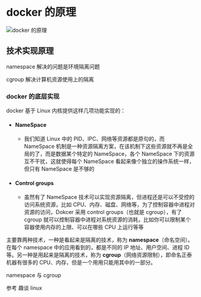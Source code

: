 # docker 的原理





![docker 的原理](https://i.loli.net/2021/09/12/POZnXMptGBL3NRr.png)





## 技术实现原理

namespace 解决的问题是环境隔离问题

cgroup 解决计算机资源使用上的隔离

### docker 的底层实现

docker 基于 Linux 内核提供这样几项功能实现的：

-   #### NameSpace

    -   我们知道 Linux 中的 PID、IPC、网络等资源都是原句的，而 NameSpace 机制是一种资源隔离方案，在该机制下这些资源就不再是全局的了，而是数据某个特定的 NameSpace，各个 NameSpace 下的资源互不干扰，这就使得每个 NameSpace 看起来像个独立的操作系统一样，但只有 NameSpace 是不够的

-   #### Control groups

    -   虽然有了 NameSpace 技术可以实现资源隔离，但进程还是可以不受控的访问系统资源，比如 CPU、内存、磁盘、网络等，为了控制容器中进程对资源的访问，Dokcer 采用 control groups（也就是 cgroup），有了 cgroup 就可以控制容器中进程对系统资源的消耗，比如你可以限制某个容器使用内存的上限、可以在哪些 CPU 上运行等等

主要靠两种技术，一种是看起来是隔离的技术，称为 **namespace**（命名空间）。在每个 namespace 中的应用看到的，都是不同的 IP 地址、用户空间、进程 ID 等。另一种是用起来是隔离的技术，称为 **cgroup**（网络资源限制），即命名正泰机器有很多的 CPU、内存，但是一个用用只能用其中的一部分。

namespace 与 cgroup

参考 趣谈 linux
